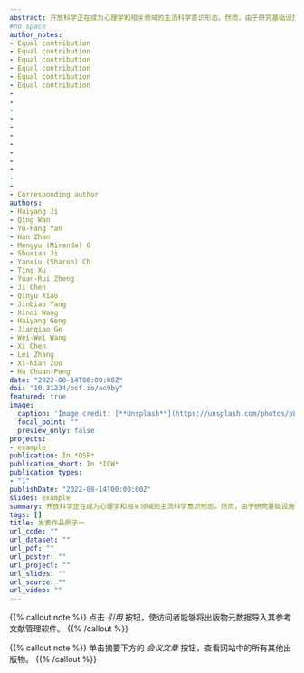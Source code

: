 ```yaml
---
abstract: 开放科学正在成为心理学和相关领域的主流科学意识形态。然而，由于研究基础设施不足，资源有限，以及缺乏当地支持以及其他各种困难，研究人员 - 特别是发展中国家的早期职业研究人员（ECR） - 在推动开放科学向前发展方面面临重大障碍。在中国，ECR经常因为语言障碍和缺乏专门的沟通渠道等原因而感到不鼓励参加开放科学。为了弥合这一差距，中国开放科学网络（COSN）从一个简单的愿望开始，让讲中文的ECR和广大学者听到开放科学的声音。凭借草根导向、多样性和包容性的核心价值观，COSN已从一个小型开放科学兴趣小组发展成为中文社区和开放科学社区公认的组织。自2016年首次举办活动以来，COSN已组织了3次面对面研讨会、55次期刊俱乐部会议、38次讲座、12次辅导，并将15篇开放科学英文文章和博客翻译成中文。目前，COSN官方微信账号拥有超过22，000名订阅者，超过1，000名研究人员/学生积极参与开放科学的讨论。在本文中，COSN分享了其开发此类网络的经验，并希望它们对其他希望启动其开放科学计划的发展中国家的ECR有所帮助。我们预见到COSN与所有其他本地和国际网络一起进行巨大的合作，以进一步加速开放科学运动。
#no space
author_notes:
- Equal contribution
- Equal contribution
- Equal contribution
- Equal contribution
- Equal contribution
- Equal contribution
- 
- 
- 
- 
- 
- 
- 
- 
- 
- 
- 
- 
- Corresponding author
authors:
- Haiyang Ji
- Qing Wan
- Yu-Fang Yan
- Han Zhan
- Mengyu (Miranda) G
- Shuxian Ji
- Yanxiu (Sharon) Ch
- Ting Xu
- Yuan-Rui Zheng
- Ji Chen
- Qinyu Xiao
- Jinbiao Yang
- Xindi Wang
- Haiyang Geng
- Jianqiao Ge
- Wei-Wei Wang 
- Xi Chen
- Lei Zhang
- Xi-Nian Zuo
- Hu Chuan-Peng
date: "2022-08-14T00:00:00Z"
doi: "10.31234/osf.io/ac9by"
featured: true
image:
  caption: 'Image credit: [**Unsplash**](https://unsplash.com/photos/pLCdAaMFLTE)'
  focal_point: ""
  preview_only: false
projects:
- example
publication: In *OSF*
publication_short: In *ICW*
publication_types:
- "1"
publishDate: "2022-08-14T00:00:00Z"
slides: example
summary: 开放科学正在成为心理学和相关领域的主流科学意识形态。然而，由于研究基础设施不足，资源有限，以及缺乏当地支持以及其他各种困难，研究人员 - 特别是发展中国家的早期职业研究人员（ECR） - 在推动开放科学向前发展方面面临重大障碍。
tags: []
title: 发表作品例子一
url_code: ""
url_dataset: ""
url_pdf: ""
url_poster: ""
url_project: ""
url_slides: ""
url_source: ""
url_video: ""
---
```


{{% callout note %}}
点击 _引用_ 按钮，使访问者能够将出版物元数据导入其参考文献管理软件。
{{% /callout %}}

{{% callout note %}}
单击摘要下方的 _会议文章_ 按钮，查看网站中的所有其他出版物。
{{% /callout %}}


